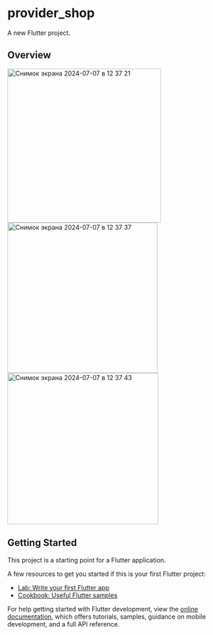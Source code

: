 # provider_shop

A new Flutter project.

## Overview
<img width="346" alt="Снимок экрана 2024-07-07 в 12 37 21" src="https://github.com/larkes-cyber/ProviderShop/assets/79082708/b2d6fe0a-5d28-4943-9566-c162948611e9">
<img width="338" alt="Снимок экрана 2024-07-07 в 12 37 37" src="https://github.com/larkes-cyber/ProviderShop/assets/79082708/2367a709-1705-46fa-84bc-fcec61bca79a">
<img width="340" alt="Снимок экрана 2024-07-07 в 12 37 43" src="https://github.com/larkes-cyber/ProviderShop/assets/79082708/25837a68-67a9-4a7f-8353-b48d9b824338">


## Getting Started

This project is a starting point for a Flutter application.

A few resources to get you started if this is your first Flutter project:

- [Lab: Write your first Flutter app](https://docs.flutter.dev/get-started/codelab)
- [Cookbook: Useful Flutter samples](https://docs.flutter.dev/cookbook)

For help getting started with Flutter development, view the
[online documentation](https://docs.flutter.dev/), which offers tutorials,
samples, guidance on mobile development, and a full API reference.

